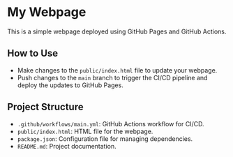 # My Webpage

This is a simple webpage deployed using GitHub Pages and GitHub Actions.

## How to Use

- Make changes to the `public/index.html` file to update your webpage.
- Push changes to the `main` branch to trigger the CI/CD pipeline and deploy the updates to GitHub Pages.

## Project Structure

- `.github/workflows/main.yml`: GitHub Actions workflow for CI/CD.
- `public/index.html`: HTML file for the webpage.
- `package.json`: Configuration file for managing dependencies.
- `README.md`: Project documentation.

